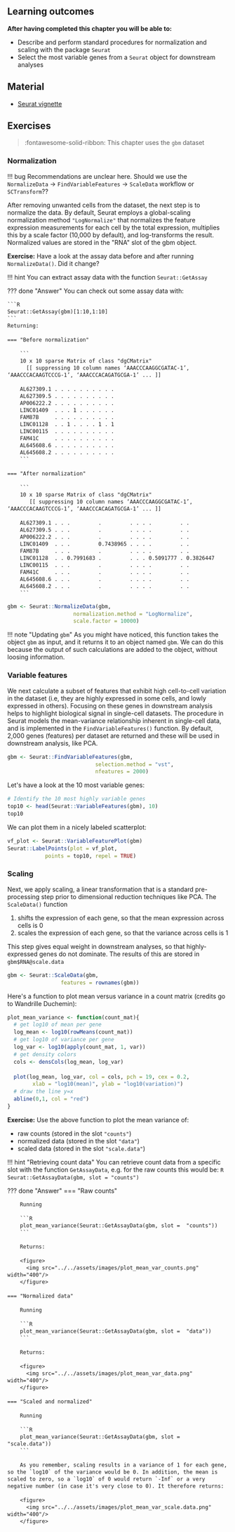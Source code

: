 ## Learning outcomes

**After having completed this chapter you will be able to:**

- Describe and perform standard procedures for normalization and scaling with the package `Seurat`
- Select the most variable genes from a `Seurat` object for downstream analyses

## Material

- [Seurat vignette](https://satijalab.org/seurat/articles/pbmc3k_tutorial.html)

## Exercises

> :fontawesome-solid-ribbon: This chapter uses the `gbm` dataset

### Normalization

!!! bug
    Recommendations are unclear here. Should we use the `NormalizeData` -> `FindVariableFeatures` -> `ScaleData` workflow or `SCTransform`??

After removing unwanted cells from the dataset, the next step is to normalize the data.
By default, Seurat employs a global-scaling normalization method `"LogNormalize"` that normalizes the feature expression measurements for each cell by the total expression, multiplies this by a scale factor (10,000 by default), and log-transforms the result.
Normalized values are stored in the "RNA" slot of the gbm object.

**Exercise:** Have a look at the assay data before and after running `NormalizeData()`. Did it change?

!!! hint
    You can extract assay data with the function `Seurat::GetAssay`

??? done "Answer"
    You can check out some assay data with:

    ```R
    Seurat::GetAssay(gbm)[1:10,1:10]  
    ```
    Returning:

    === "Before normalization"

        ```
        10 x 10 sparse Matrix of class "dgCMatrix"
          [[ suppressing 10 column names ‘AAACCCAAGGCGATAC-1’, ‘AAACCCACAAGTCCCG-1’, ‘AAACCCACAGATGCGA-1’ ... ]]

        AL627309.1 . . . . . . . . . .
        AL627309.5 . . . . . . . . . .
        AP006222.2 . . . . . . . . . .
        LINC01409  . . . 1 . . . . . .
        FAM87B     . . . . . . . . . .
        LINC01128  . . 1 . . . . 1 . 1
        LINC00115  . . . . . . . . . .
        FAM41C     . . . . . . . . . .
        AL645608.6 . . . . . . . . . .
        AL645608.2 . . . . . . . . . .
        ```

    === "After normalization"

        ```
        10 x 10 sparse Matrix of class "dgCMatrix"
           [[ suppressing 10 column names ‘AAACCCAAGGCGATAC-1’, ‘AAACCCACAAGTCCCG-1’, ‘AAACCCACAGATGCGA-1’ ... ]]

        AL627309.1 . . .         .         . . . .         . .        
        AL627309.5 . . .         .         . . . .         . .        
        AP006222.2 . . .         .         . . . .         . .        
        LINC01409  . . .         0.7438965 . . . .         . .        
        FAM87B     . . .         .         . . . .         . .        
        LINC01128  . . 0.7991683 .         . . . 0.5091777 . 0.3826447
        LINC00115  . . .         .         . . . .         . .        
        FAM41C     . . .         .         . . . .         . .        
        AL645608.6 . . .         .         . . . .         . .        
        AL645608.2 . . .         .         . . . .         . .  
        ```

```R
gbm <- Seurat::NormalizeData(gbm,
                     normalization.method = "LogNormalize",
                     scale.factor = 10000)
```

!!! note "Updating `gbm`"
    As you might have noticed, this function takes the object `gbm` as input, and it returns it to an object named `gbm`. We can do this because the output of such calculations are added to the object, without loosing information.

### Variable features

We next calculate a subset of features that exhibit high cell-to-cell variation in the
dataset (i.e, they are highly expressed in some cells, and lowly expressed in others).
Focusing on these genes in downstream analysis helps to highlight biological signal
in single-cell datasets.
The procedure in Seurat models the mean-variance relationship inherent in single-cell
data, and is implemented in the `FindVariableFeatures()` function.
By default, 2,000 genes (features) per dataset are returned and these will be used in
downstream analysis, like PCA.

```R
gbm <- Seurat::FindVariableFeatures(gbm,
                            selection.method = "vst",
                            nfeatures = 2000)
```

Let's have a look at the 10 most variable genes:

```R
# Identify the 10 most highly variable genes
top10 <- head(Seurat::VariableFeatures(gbm), 10)
top10
```

We can plot them in a nicely labeled scatterplot:

```R
vf_plot <- Seurat::VariableFeaturePlot(gbm)
Seurat::LabelPoints(plot = vf_plot,
            points = top10, repel = TRUE)
```

### Scaling

Next, we apply scaling, a linear transformation that is a standard pre-processing
step prior to dimensional reduction techniques like PCA. The `ScaleData()` function

1. shifts the expression of each gene, so that the mean expression across cells is 0
2. scales the expression of each gene, so that the variance across cells is 1

This step gives equal weight in downstream analyses, so that highly-expressed genes do not dominate. The results of this are stored in `gbm$RNA@scale.data`

```R
gbm <- Seurat::ScaleData(gbm,
                 features = rownames(gbm))
```

Here's a function to plot mean versus variance in a count matrix (credits go to Wandrille Duchemin):

```R
plot_mean_variance <- function(count_mat){
  # get log10 of mean per gene
  log_mean <- log10(rowMeans(count_mat))
  # get log10 of variance per gene
  log_var <- log10(apply(count_mat, 1, var))
  # get density colors
  cols <- densCols(log_mean, log_var)

  plot(log_mean, log_var, col = cols, pch = 19, cex = 0.2,
        xlab = "log10(mean)", ylab = "log10(variation)")
  # draw the line y=x
  abline(0,1, col = "red")
}
```

**Exercise:** Use the above function to plot the mean variance of:

- raw counts (stored in the slot `"counts"`)
- normalized data (stored in the slot `"data"`)
- scaled data (stored in the slot `"scale.data"`)

!!! hint "Retrieving count data"
    You can retrieve count data from a specific slot with the function `GetAssayData`, e.g. for the raw counts this would be:
    ```R
    Seurat::GetAssayData(gbm, slot = "counts")
    ```

??? done "Answer"
    === "Raw counts"

        Running

        ```R
        plot_mean_variance(Seurat::GetAssayData(gbm, slot =  "counts"))
        ```

        Returns:

        <figure>
          <img src="../../assets/images/plot_mean_var_counts.png" width="400"/>
        </figure>

    === "Normalized data"

        Running

        ```R
        plot_mean_variance(Seurat::GetAssayData(gbm, slot =  "data"))
        ```

        Returns:

        <figure>
          <img src="../../assets/images/plot_mean_var_data.png" width="400"/>
        </figure>

    === "Scaled and normalized"

        Running

        ```R
        plot_mean_variance(Seurat::GetAssayData(gbm, slot =  "scale.data"))
        ```

        As you remember, scaling results in a variance of 1 for each gene, so the `log10` of the variance would be 0. In addition, the mean is scaled to zero, so a `log10` of 0 would return `-Inf` or a very negative number (in case it's very close to 0). It therefore returns:

        <figure>
          <img src="../../assets/images/plot_mean_var_scale.data.png" width="400"/>
        </figure>
